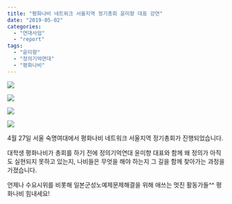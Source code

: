 ```yaml
---
title: "평화나비 네트워크 서울지역 정기총회 윤미향 대표 강연"
date: "2019-05-02"
categories: 
  - "연대사업"
  - "report"
tags: 
  - "윤미향"
  - "정의기억연대"
  - "평화나비"
---
```


![](https://womenandwar.net/kr/wp-content/uploads/2019/05/0427서울평화나비윤미향.jpg)

![](https://womenandwar.net/kr/wp-content/uploads/2019/05/0427서울평화나비윤미향1.jpg)

![](https://womenandwar.net/kr/wp-content/uploads/2019/05/0427서울평화나비윤미향2.jpg)

![](https://womenandwar.net/kr/wp-content/uploads/2019/05/0427서울평화나비윤미향3.jpg)

4월 27일 서울 숙명여대에서 평화나비 네트워크 서울지역 정기총회가 진행되었습니다.

대학생 평화나비가 총회를 하기 전에 정의기억연대 윤미향 대표와 함께 왜 정의가 아직도 실현되지 못하고 있는지, 나비들은 무엇을 해야 하는지 그 길을 함께 찾아가는 과정을 가졌습니다.

언제나 수요시위를 비롯해 일본군성노예제문제해결을 위해 애쓰는 멋진 활동가들^^ 평화나비 힘내세요!
